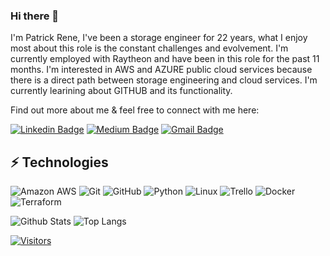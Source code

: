 ### Hi there 👋

I'm Patrick Rene, I've been a storage engineer for 22 years, what I enjoy most about this role is the constant challenges and evolvement. I'm currently employed with Raytheon and have been in this role for the past 11 months. I'm interested in AWS and AZURE public cloud services because there is a direct path between storage engineering and cloud services. I'm currently learining about GITHUB and its functionality.


Find out more about me & feel free to connect with me here:


[![Linkedin Badge](https://img.shields.io/badge/-Patrick%20Rene-blue?style=flat-square&logo=Linkedin&logoColor=white&link=https://www.linkedin.com/in/patrickrrene/)](https://www.linkedin.com/in/patrickrrene/)
[![Medium Badge](https://img.shields.io/badge/Patrick%20René-12100E?style=flat-square&logo=medium&logoColor=white&link=https://www.medium.com/@prrene/)](https://www.medium.com/@prrene/)
[![Gmail Badge](https://img.shields.io/badge/-PatrickRRene@gmail.com-c14438?style=flat-square&logo=Gmail&logoColor=white&link=mailto:PatrickRRene@gmail.com)](mailto:PatrickRRene@gmail.com)

## ⚡ Technologies

<!-- Check out the Badges folder for more badges -->

![Amazon AWS](https://img.shields.io/badge/Amazon%20AWS-232F3E?style=flat-square&logo=amazon-aws)
![Git](https://img.shields.io/badge/-Git-black?style=flat-square&logo=git)
![GitHub](https://img.shields.io/badge/-GitHub-181717?style=flat-square&logo=github)
![Python](https://img.shields.io/badge/-Python-black?style=flat-square&logo=Python)
![Linux](https://img.shields.io/badge/Linux-FCC624?style=flat-square&logo=linux&logoColor=black)
![Trello](https://img.shields.io/badge/Trello-%23026AA7.svg?style=flat-square&logo=Trello&logoColor=white)
![Docker](https://img.shields.io/badge/docker-%230db7ed.svg?style=for-the-badge&logo=docker&logoColor=white)
![Terraform](https://img.shields.io/badge/terraform-%235835CC.svg?style=for-the-badge&logo=terraform&logoColor=white)

<!-- Replace the fields below with the information requested. Remember to remove the encapsulating <> characters. -->

![Github Stats](https://github-readme-stats.vercel.app/api?username=PatrickR0636&count_private=true&show_icons=true&include_all_commits=true)
![Top Langs](https://github-readme-stats.vercel.app/api/top-langs/?username=PatrickR0636&hide=TeX&layout=compact)


[![Visitors](https://api.visitorbadge.io/api/visitors?path=PatrickR0636%2FPatrickR0636&label=VISITORS&countColor=%23263759)](https://visitorbadge.io/status?path=PatrickR0636%2FPatrickR0636)
